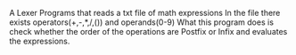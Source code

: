 A Lexer Programs that reads a txt file of math expressions
In the file there exists operators(+,-,*,/,()) and operands(0-9)
What this program does is check whether the order of the operations
are Postfix or Infix and evaluates the expressions.